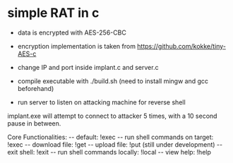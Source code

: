 # simple RAT in c

+ data is encrypted with AES-256-CBC
+ encryption implementation is taken from https://github.com/kokke/tiny-AES-c

+ change IP and port inside implant.c and server.c
+ compile executable with ./build.sh (need to install mingw and gcc beforehand)
+ run server to listen on attacking machine for reverse shell

implant.exe will attempt to connect to attacker 5 times, with a 10 second pause in between.

Core Functionalities:
    -- default:                      !exec <command>
    -- run shell commands on target: !exec <command>
    -- download file:                !get <target filename>
    -- upload file:                  !put <local filename> (still under development)
    -- exit shell:                   !exit
    -- run shell commands locally:   !local <command>
    -- view help:                    !help